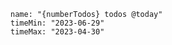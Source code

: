 ```sync-calendar
name: "{numberTodos} todos @today"
timeMin: "2023-06-29"
timeMax: "2023-04-30"
```

